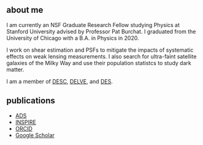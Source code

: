 ## about me

I am currently an NSF Graduate Research Fellow studying Physics at Stanford University advised by Professor Pat Burchat.
I graduated from the University of Chicago with a B.A. in Physics in 2020.

I work on shear estimation and PSFs to mitigate the impacts of systematic effects on weak lensing measurements.
I also search for ultra-faint satellite galaxies of the Milky Way and use their population statistcs to study dark matter.

I am a member of [DESC](https://lsstdesc.org/), [DELVE](https://delve-survey.github.io/), and [DES](https://www.darkenergysurvey.org/).

## publications

- [ADS](https://ui.adsabs.harvard.edu/search/q=orcid%3A%220000-0003-3519-4004%22&sort=date%20desc%2C%20bibcode%20desc&p_=0)
- [INSPIRE](https://inspirehep.net/author/profile/Sidney.D.Mau.1)
- [ORCID](http://orcid.org/0000-0003-3519-4004)
- [Google Scholar](https://scholar.google.com/citations?user=fny486EAAAAJ&hl=en&oi=ao)
